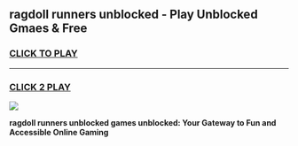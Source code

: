 
## ragdoll runners unblocked - Play Unblocked Gmaes & Free
<h3>
<a href="https://news.freeplayer.one?title=ragdoll_runners_unblocked&ref=23F">CLICK TO PLAY</a></h3>
<hr>

<h3>
<a href="https://news.freeplayer.one?title=ragdoll_runners_unblocked&ref=23F">CLICK 2 PLAY</a>
  
</h3>

<a href="https://news.freeplayer.one?title=ragdoll_runners_unblocked&ref=23F/"><img src="https://clearcache.store/games.png"></a>


**ragdoll runners unblocked games unblocked: Your Gateway to Fun and Accessible Online Gaming**
